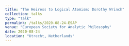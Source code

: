 ```yaml
---
title: "The Heiress to Logical Atomism: Dorothy Wrinch"
collection: talks
type: "Talk"
permalink: /talks/2020-08-24-ESAP
venue: "European Society for Analytic Philosophy"
date: 2020-08-24
location: "Utrecht, Netherlands"
---
```

